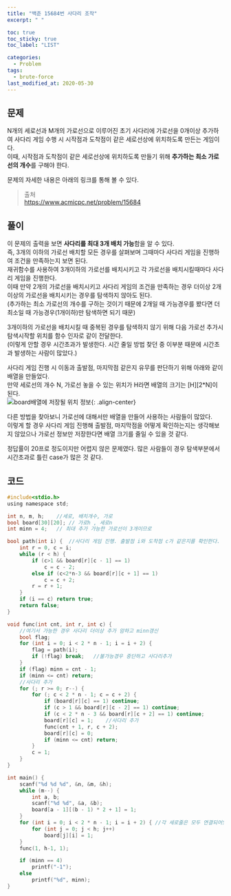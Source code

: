 ```yaml
---
title: "백준 15684번 사다리 조작"
excerpt: " "

toc: true
toc_sticky: true
toc_label: "LIST"

categories:
  - Problem
tags:
  - brute-force
last_modified_at: 2020-05-30
---
```

문제  
--------  
N개의 세로선과 M개의 가로선으로 이루어진 초기 사다리에 가로선을 0개이상 추가하여 사다리 게임 수행 시 시작점과 도착점이 같은 세로선상에 위치하도록 만든는 게임이다.  
이때, 시작점과 도착점이 같은 세로선상에 위치하도록 만들기 위해 **추가하는 최소 가로선의 개수**를 구해야 한다.  


문제의 자세한 내용은 아래의 링크를 통해 볼 수 있다.  

>출처  
><https://www.acmicpc.net/problem/15684>  

풀이  
------------  
이 문제의 출력을 보면 **사다리를 최대 3개 배치 가능**함을 알 수 있다.  
즉, 3개의 이하의 가로선 배치할 모든 경우를 살펴보며 그때마다 사다리 게임을 진행하여 조건을 만족하는지 보면 된다.  
재귀함수를 사용하여 3개이하의 가로선를 배치시키고 각 가로선을 배치시킬때마다 사다리 게임을 진행한다.  
이때 만약 2개의 가로선을 배치시키고 사다리 게임의 조건을 만족하는 경우 더이상 2개이상의 가로선을 배치시키는 경우를 탐색하지 않아도 된다.  
(추가하는 최소 가로선의 개수를 구하는 것이기 때문에 2개일 때 가능경우를 봤다면 더 최소일 때 가능경우(1개이하)만 탐색하면 되기 때문)  


3개이하의 가로선을 배치시킬 때 중복된 경우를 탐색하지 않기 위해 다음 가로선 추가시 탐색시작할 위치를 함수 인자로 같이 전달한다.  
(이렇게 안할 경우 시간초과가 발생한다. 시간 줄일 방법 찾던 중 이부분 때문에 시간초과 발생하는 사람이 많았다.)  


사다리 게임 진행 시 이동과 출발점, 마지막점 같은지 유무를 판단하기 위해 아래와 같이 배열을 만들었다.  
만약 세로선의 개수 N, 가로선 놓을 수 있는 위치가 H라면 배열의 크기는 [H][2*N]이 된다.  
![board배열에 저장될 위치 정보](https://yuksangeun.github.io/assets/images/bruteforce_problem2.PNG){: .align-center}  

다른 방법을 찾아보니 가로선에 대해서만 배열을 만들어 사용하는 사람들이 많았다.  
이렇게 할 경우 사다리 게임 진행해 출발점, 마지막점을 어떻게 확인하는지는 생각해보지 않았으나 가로선 정보만 저장한다면 배열 크기를 줄일 수 있을 것 같다.  


정답률이 20프로 정도이지만 어렵지 않은 문제였다. 많은 사람들이 경우 탐색부분에서 시간초과로 틀린 case가 많은 것 같다.  

코드  
----------  
``` c  
#include<stdio.h>
using namespace std;

int n, m, h;	//세로, 배치개수, 가로
bool board[30][20];	// 가로h , 세로n
int minn = 4;	// 최대 추가 가능한 가로선이 3개이므로

bool path(int i) {	//사다리 게임 진행. 출발점 i와 도착점 c가 같은지를 확인한다.
	int r = 0, c = i;
	while (r < h) {
		if (c>1 && board[r][c - 1] == 1)
			c = c - 2;
		else if (c<2*n-3 && board[r][c + 1] == 1)
			c = c + 2;
		r = r + 1;
	}
	if (i == c) return true;
	return false;
}

void func(int cnt, int r, int c) {
	//여기서 가능한 경우 사다리 더이상 추가 암하고 minn갱신
	bool flag;
	for (int i = 0; i < 2 * n - 1; i = i + 2) {
		flag = path(i);
		if (!flag) break;	//불가능경우 중단하고 사다리추가
	}
	if (flag) minn = cnt - 1;
	if (minn <= cnt) return;
	//사다리 추가
	for (; r >= 0; r--) {
		for (; c < 2 * n - 1; c = c + 2) {
			if (board[r][c] == 1) continue;
			if (c > 1 && board[r][c - 2] == 1) continue;
			if (c < 2 * n - 3 && board[r][c + 2] == 1) continue;
			board[r][c] = 1;	//사다리 추가
			func(cnt + 1, r, c + 2);
			board[r][c] = 0;
			if (minn <= cnt) return;
		}
		c = 1;
	}
}

int main() {
	scanf("%d %d %d", &n, &m, &h);
	while (m--) {
		int a, b;
		scanf("%d %d", &a, &b);
		board[a - 1][(b - 1) * 2 + 1] = 1;
	}
	for (int i = 0; i < 2 * n - 1; i = i + 2) {	//각 세로줄은 모두 연결되어있음
		for (int j = 0; j < h; j++)
			board[j][i] = 1;
	}
	func(1, h-1, 1);

	if (minn == 4)
		printf("-1");
	else
		printf("%d", minn);
}
```  